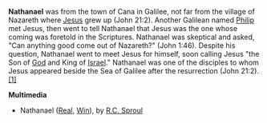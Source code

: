 **Nathanael** was from the town of Cana in Galilee, not far from
the village of Nazareth where [Jesus](Jesus "Jesus") grew up (John
21:2). Another Galilean named
[Philip](Philip_the_apostle "Philip the apostle") met Jesus, then
went to tell Nathanael that Jesus was the one whose coming was
foretold in the Scriptures. Nathanael was skeptical and asked, "Can
anything good come out of Nazareth?" (John 1:46). Despite his
question, Nathanael went to meet Jesus for himself, soon calling
Jesus "the Son of [God](God "God") and King of
[Israel](Israel "Israel")." Nathanael was one of the disciples to
whom Jesus appeared beside the Sea of Galilee after the
resurrection (John
21:2).[[1]](http://www.princeofpeaceonline.org/connect/family/teens/middle_school/bible_tutor/level2/program/start/people/nathan2.htm)

**Multimedia**

-   Nathanael
    ([Real](http://broadcast.ligonier.org/playlists/rym20060127.m3u),
    [Win](http://broadcast.ligonier.org/playlists/rym20060127.asx)), by
    [R.C. Sproul](R.C._Sproul "R.C. Sproul")






